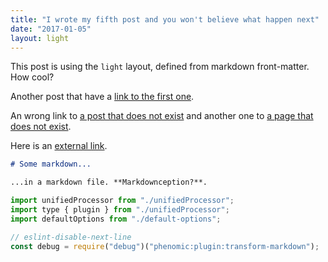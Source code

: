 ```yaml
---
title: "I wrote my fifth post and you won't believe what happen next"
date: "2017-01-05"
layout: light
---
```


This post is using the `light` layout, defined from markdown front-matter. How
cool?

Another post that have a [link to the first one](../first-post/).

An wrong link to [a post that does not exist](../unknown-post/) and another one
to [a page that does not exist](/unknown-page/).

Here is an [external link](http://phenomic.io).

```md
# Some markdown...

...in a markdown file. **Markdownception?**.
```

```js
import unifiedProcessor from "./unifiedProcessor";
import type { plugin } from "./unifiedProcessor";
import defaultOptions from "./default-options";

// eslint-disable-next-line
const debug = require("debug")("phenomic:plugin:transform-markdown");
```
